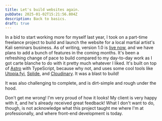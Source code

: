 ```yaml
---
title: Let's build websites again.
pubDate: 2025-01-02T15:21:56.804Z
description: Back to basics.
draft: true
---
```


In a bid to start working more for myself last year, I took on a part-time freelance project to build and launch the website for a local martial artist's Kali seminars business. As of writing, version 1.0 is [live now](https://victorykali.com/), and we have plans to add a bunch of features in the coming months. It's been a refreshing change of pace to build compared to my day-to-day work as I got carte blanche to do with it pretty much whatever I liked. It's built on top of [Astro](https://astro.build/) with TypeScript, because why not, and uses some cool tools like [Utopia.fyi](https://utopia.fyi/), [Splide](https://splidejs.com/), and [Cloudinary](https://cloudinary.com/). It was a blast to build!

It was also challenging to complete, and is dirt-simple and rough under the hood.

Don't get me wrong! I'm very proud of how it looks! My client is very happy with it, and he's already received great feedback! What I don't want to do, though, is not acknowledge what this project taught me where I'm at professionally, and where front-end development is today.

